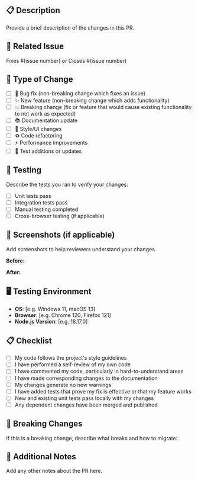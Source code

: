 ## 📋 Description
Provide a brief description of the changes in this PR.

## 🔗 Related Issue
Fixes #(issue number) or Closes #(issue number)

## 🚀 Type of Change
- [ ] 🐛 Bug fix (non-breaking change which fixes an issue)
- [ ] ✨ New feature (non-breaking change which adds functionality)
- [ ] 💥 Breaking change (fix or feature that would cause existing functionality to not work as expected)
- [ ] 📚 Documentation update
- [ ] 🎨 Style/UI changes
- [ ] ♻️ Code refactoring
- [ ] ⚡ Performance improvements
- [ ] 🧪 Test additions or updates

## 🧪 Testing
Describe the tests you ran to verify your changes:
- [ ] Unit tests pass
- [ ] Integration tests pass
- [ ] Manual testing completed
- [ ] Cross-browser testing (if applicable)

## 📸 Screenshots (if applicable)
Add screenshots to help reviewers understand your changes.

**Before:**
<!-- Add before screenshot -->

**After:**
<!-- Add after screenshot -->

## 🖥️ Testing Environment
- **OS**: [e.g. Windows 11, macOS 13]
- **Browser**: [e.g. Chrome 120, Firefox 121]
- **Node.js Version**: [e.g. 18.17.0]

## 📋 Checklist
- [ ] My code follows the project's style guidelines
- [ ] I have performed a self-review of my own code
- [ ] I have commented my code, particularly in hard-to-understand areas
- [ ] I have made corresponding changes to the documentation
- [ ] My changes generate no new warnings
- [ ] I have added tests that prove my fix is effective or that my feature works
- [ ] New and existing unit tests pass locally with my changes
- [ ] Any dependent changes have been merged and published

## 🔄 Breaking Changes
If this is a breaking change, describe what breaks and how to migrate:

## 📝 Additional Notes
Add any other notes about the PR here.
